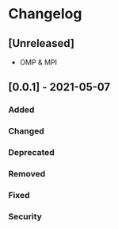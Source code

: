 # Changelog
## [Unreleased]
* OMP & MPI

## [0.0.1] - 2021-05-07
### Added
### Changed
### Deprecated
### Removed
### Fixed
### Security
